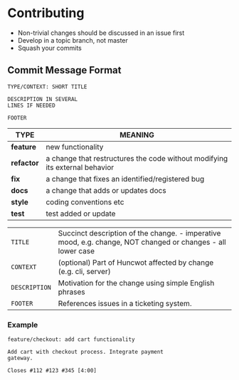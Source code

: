 # Contributing

- Non-trivial changes should be discussed in an issue first
- Develop in a topic branch, not master
- Squash your commits

## Commit Message Format

```
TYPE/CONTEXT: SHORT TITLE

DESCRIPTION IN SEVERAL
LINES IF NEEDED

FOOTER
```

| TYPE         | MEANING                                                                     |
| ------------ | --------------------------------------------------------------------------- |
| **feature**  | new functionality                                                           |
| **refactor** | a change that restructures the code without modifying its external behavior |
| **fix**      | a change that fixes an identified/registered bug                            |
| **docs**     | a change that adds or updates docs                                          |
| **style**    | coding conventions etc                                                      |
| **test**     | test added or update                                                        |

|               |                                                                                                             |
| ------------- | ----------------------------------------------------------------------------------------------------------- |
| `TITLE`       | Succinct description of the change. - imperative mood, e.g. change, NOT changed or changes - all lower case |
| `CONTEXT`     | (optional) Part of Huncwot affected by change (e.g. cli, server)                                            |
| `DESCRIPTION` | Motivation for the change using simple English phrases                                                      |
| `FOOTER`      | References issues in a ticketing system.                                                                    |

### Example

```
feature/checkout: add cart functionality

Add cart with checkout process. Integrate payment
gateway.

Closes #112 #123 #345 [4:00]
```
